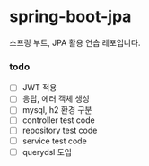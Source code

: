 # spring-boot-jpa
스프링 부트, JPA 활용 연습 레포입니다.

### todo
- [ ] JWT 적용
- [ ] 응답, 에러 객체 생성
- [ ] mysql, h2 환경 구분
- [ ] controller test code
- [ ] repository test code
- [ ] service test code
- [ ] querydsl 도입
